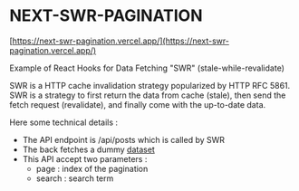 NEXT-SWR-PAGINATION
===

[https://next-swr-pagination.vercel.app/](https://next-swr-pagination.vercel.app/)

Example of React Hooks for Data Fetching "SWR" (stale-while-revalidate)

SWR is a HTTP cache invalidation strategy popularized by HTTP RFC 5861. SWR is a strategy to first return the data from cache (stale), then send the fetch request (revalidate), and finally come with the up-to-date data.

Here some technical details :

*  The API endpoint is /api/posts which is called by SWR
*  The back fetches a dummy [dataset](https://github.com/kbrault/next-swr-pagination/blob/main/data.ts)
*  This API accept two parameters :
    *  page : index of the pagination
    *  search : search term
